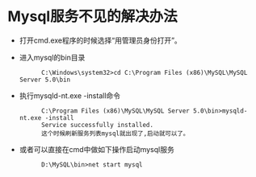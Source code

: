 # Mysql服务不见的解决办法 

* 打开cmd.exe程序的时候选择“用管理员身份打开”。

* 进入mysql的bin目录

            C:\Windows\system32>cd C:\Program Files (x86)\MySQL\MySQL Server 5.0\bin

* 执行mysqld-nt.exe -install命令

            C:\Program Files (x86)\MySQL\MySQL Server 5.0\bin>mysqld-nt.exe -install
            Service successfully installed.
            这个时候刷新服务列表mysql就出现了,启动就可以了。

* 或者可以直接在cmd中做如下操作启动mysql服务

            D:\MySQL\bin>net start mysql
